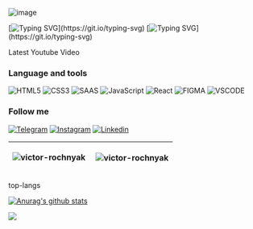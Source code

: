 ![image](https://camo.githubusercontent.com/ba9f3bd30647e352a3f5e1e45eb45c6ec7bad6155cd16aaedf4a426738da0ca5/68747470733a2f2f696e646f616e616c79746963612e636f6d2f7374617469632f696d616765732f62616e6e6572722e676966)

[![Typing SVG](https://readme-typing-svg.herokuapp.com?color=%2336BCF7&lines=I+am+a+GO+IT+student+.)](https://git.io/typing-svg)
[![Typing SVG](https://readme-typing-svg.herokuapp.com?color=%2336BCF7&lines=Welcome+to+my+profile+.)](https://git.io/typing-svg)

Latest Youtube Video

### Language and tools

![HTML5](https://img.shields.io/badge/-HTML-ec3e0e?style=flat&logo=HTML5&logoColor=fff)
![CSS3](https://img.shields.io/badge/-CSS3-0f72b5?style=flat&logo=CSS3&logoColor=fff)
![SAAS](https://img.shields.io/badge/Sass-CC6699?style=flat&logo=Sass&logoColor=fff)
![JavaScript](https://img.shields.io/badge/-JavaScript-e4cf0e?style=flat&logo=JavaScript&logoColor=fff)
![React](https://img.shields.io/badge/-ReactJS-11c9ee?style=flat&logo=React&logoColor=fff)
![FIGMA](https://img.shields.io/badge/Figma-F24E1E?style=flat&logo=figma&logoColor=fff)
![VSCODE](https://img.shields.io/badge/VSCode-1f425f?style=flat&logo=visualstudiocode&logoColor=fff)

### Follow me

[![Telegram](https://img.shields.io/badge/-Telegram-004f76?style=flat-square&logo=Telegram&logoColor=fff)](https://t.me/Victor_Rochnyak)
[![Instagram](https://img.shields.io/badge/-Instagram-141534?style=flat-square&logo=Instagram&logoColor=B4068E)](https://www.instagram.com/victor_rochnyak/)
[![Linkedin](https://img.shields.io/badge/Linkedin-0a63bc?style=flat&logo=Linkedin&logoColor=fff)](https://www.linkedin.com/in/Victor-Rochnyak/)

|<p><img align="center" src="https://github-readme-stats.vercel.app/api/?username=victor-rochnyak&show_icons=true&locale=en&layout=compact" alt="victor-rochnyak" /></p> | <p>&nbsp;<img align="center" src="https://github-readme-stats.vercel.app/api?username=victor-rochnyak&show_icons=true&locale=en" alt="victor-rochnyak" /></p> |
| ------------- | ------------- |



top-langs
 

<a href="https://github.com/Victor-Rochnyak/github-readme-stats"><img align="center" src="https://github-readme-stats.vercel.app/api?username=Victor-Rochnyak&show_icons=true&include_all_commits=true&theme=buefy&hide_border=true" alt="Anurag's github stats" /></a>

<a href="https://github.com/Victor-Rochnyak/github-readme-stats"><img align="center" src="https://github-readme-stats.vercel.app/api/top-langs/?username=Victor-Rochnyak&layout=compact&theme=buefy&hide_border=true" /></a>
